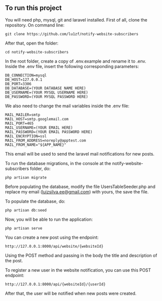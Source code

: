 ## To run this project

You will need php, mysql, git and laravel installed.
First of all, clone the repository. On command line:
```
git clone https://github.com/lu1zf/notify-website-subscribers
```
After that, open the folder:
```
cd notify-website-subscribers
```
In the root folder, create a copy of .env.example and rename it to .env.
Inside the .env file, insert the following corresponding parameters:
```
DB_CONNECTION=mysql
DB_HOST=127.0.0.1
DB_PORT=3306
DB_DATABASE=(YOUR DATABASE NAME HERE)
DB_USERNAME=(YOUR MYSQL USERNAME HERE)
DB_PASSWORD=(YOUR MYSQL PASSWORD HERE)

```
We also need to change the mail variables inside the .env file:
```
MAIL_MAILER=smtp
MAIL_HOST=smtp.googlemail.com
MAIL_PORT=465
MAIL_USERNAME=(YOUR EMAIL HERE)
MAIL_PASSWORD=(YOUR EMAIL PASSWORD HERE)
MAIL_ENCRYPTION=ssl
MAIL_FROM_ADDRESS=noreply@apptest.com
MAIL_FROM_NAME="${APP_NAME}"
```
This email will be used to send the laravel mail notifications for new posts.

To run the database migrations, in the console at the notify-website-subscribers folder, do:

```
php artisan migrate
```

Before populating the database, modify the file UsersTableSeeder.php and replace my email (luizsilva.ee@gmail.com) with yours, the save the file.

To populate the database, do:
```
php artisan db:seed
```
Now, you will be able to run the application:
```
php artisan serve
```
You can create a new post using the endpoint:
```
http://127.0.0.1:8000/api/website/{websiteId}
```
Using the POST method and passing in the body the title and description of the post.

To register a new user in the website notification, you can use this POST endpoint:

```
http://127.0.0.1:8000/api/{websiteId}/{userId}
```
After that, the user will be notified when new posts were created.


